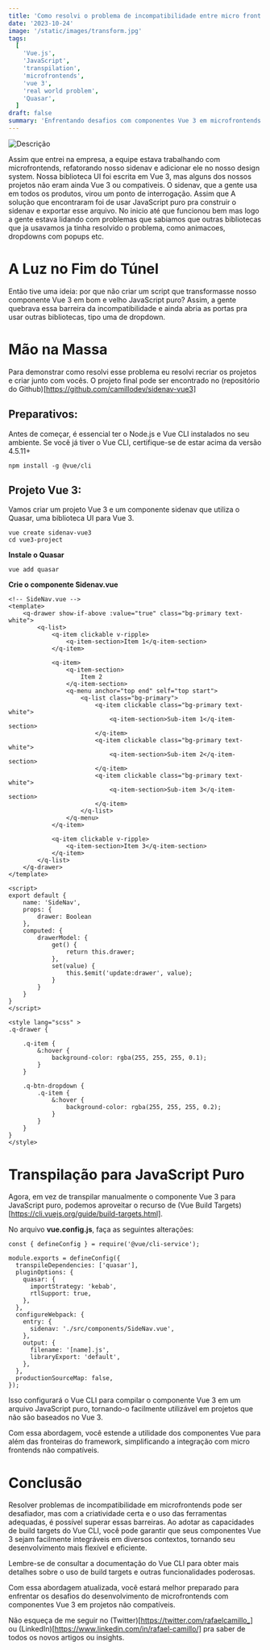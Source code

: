 ```yaml
---
title: 'Como resolvi o problema de incompatibilidade entre micro front ends'
date: '2023-10-24'
image: '/static/images/transform.jpg'
tags:
  [
    'Vue.js',
    'JavaScript',
    'transpilation',
    'microfrontends',
    'vue 3',
    'real world problem',
    'Quasar',
  ]
draft: false
summary: 'Enfrentando desafios com componentes Vue 3 em microfrontends não-compatíveis? Descubra uma abordagem criativa para transpilar componentes Vue 3 para JavaScript puro, garantindo integração perfeita entre projetos.'
---
```


![Descrição](/static/images/transform.jpg)

Assim que entrei na empresa, a equipe estava trabalhando com microfrontends, refatorando nosso sidenav e adicionar ele no nosso design system. Nossa biblioteca UI foi escrita em Vue 3, mas alguns dos nossos projetos não eram ainda Vue 3 ou compativeis. O sidenav, que a gente usa em todos os produtos, virou um ponto de interrogação.
Assim que
A solução que encontraram foi de usar JavaScript puro pra construir o sidenav e exportar esse arquivo. No inicio até que funcionou bem mas logo a gente estava lidando com problemas que sabiamos que outras bibliotecas que ja usavamos ja tinha resolvido o problema, como animacoes, dropdowns com popups etc.

# A Luz no Fim do Túnel

Então tive uma ideia: por que não criar um script que transformasse nosso componente Vue 3 em bom e velho JavaScript puro? Assim, a gente quebrava essa barreira da incompatibilidade e ainda abria as portas pra usar outras bibliotecas, tipo uma de dropdown.

# Mão na Massa

Para demonstrar como resolvi esse problema eu resolvi recriar os projetos e criar junto com vocês. O projeto final pode ser encontrado no (repositório do Github)[https://github.com/camillodev/sidenav-vue3]

## Preparativos:

Antes de começar, é essencial ter o Node.js e Vue CLI instalados no seu ambiente. Se você já tiver o Vue CLI, certifique-se de estar acima da versão 4.5.11+

```
npm install -g @vue/cli
```

## Projeto Vue 3:

Vamos criar um projeto Vue 3 e um componente sidenav que utiliza o Quasar, uma biblioteca UI para Vue 3.

```
vue create sidenav-vue3
cd vue3-project
```

**Instale o Quasar**

```
vue add quasar
```

**Crie o componente Sidenav.vue**

```
<!-- SideNav.vue -->
<template>
    <q-drawer show-if-above :value="true" class="bg-primary text-white">
        <q-list>
            <q-item clickable v-ripple>
                <q-item-section>Item 1</q-item-section>
            </q-item>

            <q-item>
                <q-item-section>
                    Item 2
                </q-item-section>
                <q-menu anchor="top end" self="top start">
                    <q-list class="bg-primary">
                        <q-item clickable class="bg-primary text-white">
                            <q-item-section>Sub-item 1</q-item-section>
                        </q-item>
                        <q-item clickable class="bg-primary text-white">
                            <q-item-section>Sub-item 2</q-item-section>
                        </q-item>
                        <q-item clickable class="bg-primary text-white">
                            <q-item-section>Sub-item 3</q-item-section>
                        </q-item>
                    </q-list>
                </q-menu>
            </q-item>

            <q-item clickable v-ripple>
                <q-item-section>Item 3</q-item-section>
            </q-item>
        </q-list>
    </q-drawer>
</template>

<script>
export default {
    name: 'SideNav',
    props: {
        drawer: Boolean
    },
    computed: {
        drawerModel: {
            get() {
                return this.drawer;
            },
            set(value) {
                this.$emit('update:drawer', value);
            }
        }
    }
}
</script>

<style lang="scss" >
.q-drawer {

    .q-item {
        &:hover {
            background-color: rgba(255, 255, 255, 0.1);
        }
    }

    .q-btn-dropdown {
        .q-item {
            &:hover {
                background-color: rgba(255, 255, 255, 0.2);
            }
        }
    }
}
</style>

```

# Transpilação para JavaScript Puro

Agora, em vez de transpilar manualmente o componente Vue 3 para JavaScript puro, podemos aproveitar o recurso de (Vue Build Targets)[https://cli.vuejs.org/guide/build-targets.html].

No arquivo **vue.config.js**, faça as seguintes alterações:

```
const { defineConfig } = require('@vue/cli-service');

module.exports = defineConfig({
  transpileDependencies: ['quasar'],
  pluginOptions: {
    quasar: {
      importStrategy: 'kebab',
      rtlSupport: true,
    },
  },
  configureWebpack: {
    entry: {
      sidenav: './src/components/SideNav.vue',
    },
    output: {
      filename: '[name].js',
      libraryExport: 'default',
    },
  },
  productionSourceMap: false,
});
```

Isso configurará o Vue CLI para compilar o componente Vue 3 em um arquivo JavaScript puro, tornando-o facilmente utilizável em projetos que não são baseados no Vue 3.

Com essa abordagem, você estende a utilidade dos componentes Vue para além das fronteiras do framework, simplificando a integração com micro frontends não compatíveis.

# Conclusão

Resolver problemas de incompatibilidade em microfrontends pode ser desafiador, mas com a criatividade certa e o uso das ferramentas adequadas, é possível superar essas barreiras. Ao adotar as capacidades de build targets do Vue CLI, você pode garantir que seus componentes Vue 3 sejam facilmente integráveis em diversos contextos, tornando seu desenvolvimento mais flexível e eficiente.

Lembre-se de consultar a documentação do Vue CLI para obter mais detalhes sobre o uso de build targets e outras funcionalidades poderosas.

Com essa abordagem atualizada, você estará melhor preparado para enfrentar os desafios do desenvolvimento de microfrontends com componentes Vue 3 em projetos não compatíveis.

Não esqueça de me seguir no (Twitter)[https://twitter.com/rafaelcamillo_] ou (LinkedIn)[https://www.linkedin.com/in/rafael-camillo/] pra saber de todos os novos artigos ou insights.
